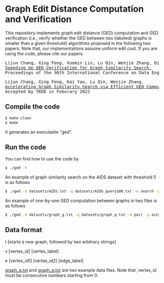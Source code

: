 # Graph Edit Distance Computation and Verification

This repository implements graph edit distance (GED) computation and GED verification (i.e., verify whether the GED between two (labeled) graphs is smaller than a given threshold) algorithms proposed in the following two papers. Note that, our implementations assume uniform edit cost. If you are using the code, please cite our papers.

<pre>
Lijun Chang, Xing Feng, Xuemin Lin, Lu Qin, Wenjie Zhang, Dian Ouyang.
<a href="https://lijunchang.github.io/pdf/2020-ged-icde.pdf">Speeding Up GED Verification for Graph Similarity Search.</a>
Proceedings of the 36th International Conference on Data Engineering (ICDE’20), 2020
</pre>

<pre>
Lijun Chang, Xing Feng, Kai Yao, Lu Qin, Wenjie Zhang.
<a href="https://lijunchang.github.io/pdf/2022-ged-tkde.pdf">Accelerating Graph Similarity Search via Efficient GED Computation.</a>
Accepted by TKDE in Feburary 2022
</pre>

## Compile the code

```sh
$ make clean
$ make
```
It generates an executable "ged".

## Run the code

You can find how to use the code by
```sh
$ ./ged -h
```

An example of graph similarity search on the AIDS dataset with threshold 5 is as follows
```sh
$ ./ged -d datasets/AIDS.txt -q datasets/AIDS_query100.txt -m search -p astar -l LSa -t 5
``` 

An example of one-by-one GED computation between graphs in two files is as follows
```sh
$ ./ged -d datasets/graph_g.txt -q datasets/graph_q.txt -m pair -p astar -l LSa -g
```

## Data format
t [starts a new graph, followed by two arbitrary strings]

v [vertex_id] [vertex_label]

e [vertex_id1] [vertex_id2] [edge_label]

[graph_q.txt](datasets/graph_q.txt) and [graph_g.txt](datasets/graph_g.txt) are two example data files. Note that, vertex_id must be consecutive numbers starting from 0.

